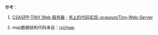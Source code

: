 参考：
1. [CSASPP-TINY Web 服务器](https://hansimov.gitbook.io/csapp/part3/ch11-network-programming/11.6-putting-it-together-the-tiny-web-server) ; [书上的代码实现-scauxun/Tiny-Web-Server](https://github.com/scauxun/Tiny-Web-Server)

2. map数据结构代码来自：[rxi/map](https://github.com/rxi/map)